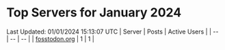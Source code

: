 # Top Servers for January 2024
Last Updated: 01/01/2024 15:13:07 UTC
| Server | Posts | Active Users |
| -- | -- | -- |
| [fosstodon.org](https://fosstodon.org/tags/PowerShell) | 1 | 1 |

